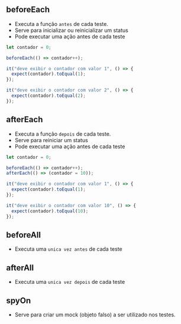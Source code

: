 ## beforeEach

- Executa a função `antes` de cada teste.
- Serve para inicializar ou reinicializar um status
- Pode executar uma ação antes de cada teste

```javascript
let contador = 0;

beforeEach(() => contador++);

it("deve exibir o contador com valor 1", () => {
  expect(contador).toEqual(1);
});

it("deve exibir o contador com valor 2", () => {
  expect(contador).toEqual(2);
});
```

## afterEach

- Executa a função `depois` de cada teste.
- Serve para reiniciar um status
- Pode executar uma ação antes de cada teste

```javascript
let contador = 0;

beforeEach(() => contador++);
afterEach(() => (contador = 10));

it("deve exibir o contador com valor 1", () => {
  expect(contador).toEqual(1);
});

it("deve exibir o contador com valor 10", () => {
  expect(contador).toEqual(10);
});
```

## beforeAll

- Executa uma `unica vez antes` de cada teste

## afterAll

- Executa uma `unica vez depois` de cada teste

## spyOn

- Serve para criar um mock (objeto falso) a ser utilizado nos testes.
